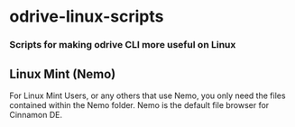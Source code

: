# odrive-linux-scripts
### Scripts for making odrive CLI more useful on Linux

## Linux Mint (Nemo)
For Linux Mint Users, or any others that use Nemo, you only need the files contained within the Nemo folder. Nemo is the default file browser for Cinnamon DE.
